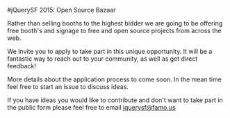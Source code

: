 #jQuerySF 2015: Open Source Bazaar

Rather than selling booths to the highest bidder we are going to be offering free booth's and signage to free and open source projects from across the web.

We invite you to apply to take part in this unique opportunity. It will be a fantastic way to reach out to your community, as well as get direct feedback!

More details about the application process to come soon.  In the mean time feel free to start an issue to discuss ideas.

If you have ideas you would like to contribute and don't want to take part in the public form please feel free to email [jquerysf@famo.us](mailto:jquerysf@famo.us)
